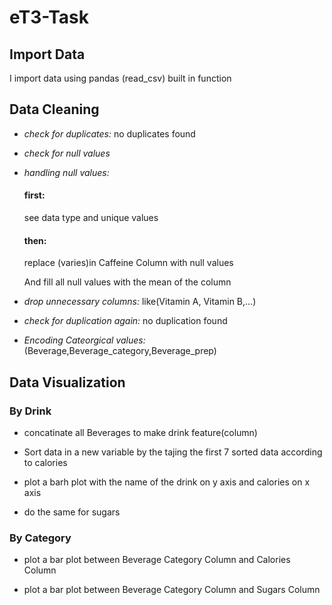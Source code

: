# eT3-Task

## Import Data

I import data using pandas (read_csv) built in function


## Data Cleaning

- *check for duplicates:* no duplicates found

- *check for null values*

- *handling null values:*

    #### first:
     see data type and unique values 

    #### then:
     replace (varies)in Caffeine Column with null values

     And fill all null values with the mean of the column 

- *drop unnecessary columns:* like(Vitamin A, Vitamin B,...)

- *check for duplication again:* no duplication found

- *Encoding Cateorgical values:*(Beverage,Beverage_category,Beverage_prep)

## Data Visualization

### By Drink

- concatinate all Beverages to make drink feature(column)

- Sort data in a new variable by the tajing the first 7 sorted data according to calories

- plot a barh plot with the name of the drink on y axis and calories on x axis

- do the same for sugars 

### By Category

- plot a bar plot between Beverage Category Column and Calories Column

- plot a bar plot between Beverage Category Column and Sugars Column
